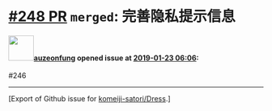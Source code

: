 # [\#248 PR](https://github.com/komeiji-satori/Dress/pull/248) `merged`: 完善隐私提示信息

#### <img src="https://avatars.githubusercontent.com/u/3320227?v=4" width="50">[auzeonfung](https://github.com/auzeonfung) opened issue at [2019-01-23 06:06](https://github.com/komeiji-satori/Dress/pull/248):

#246 




-------------------------------------------------------------------------------



[Export of Github issue for [komeiji-satori/Dress](https://github.com/komeiji-satori/Dress).]

